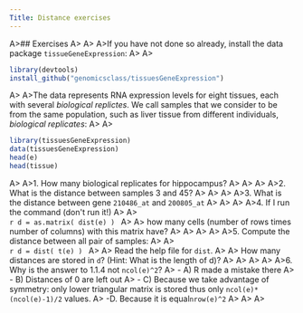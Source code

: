 ```yaml
---
Title: Distance exercises
---
```


A>## Exercises
A>
A>
A>If you have not done so already, install the data package `tissueGeneExpression`: 
A>
A>
```r
library(devtools)
install_github("genomicsclass/tissuesGeneExpression")
```
A>
A>The data represents RNA expression levels for eight tissues, each with several _biological replictes_. We call samples that we consider to be from the same population, such as liver tissue from different individuals, _biological replicates_: 
A>
A>
```r
library(tissuesGeneExpression)
data(tissuesGeneExpression)
head(e)
head(tissue)
```
A>
A>1. How many biological replicates for hippocampus?
A>
A>
A>
A>2. What is the distance between samples 3 and 45?
A>
A>
A>
A>3. What is the distance between gene `210486_at` and `200805_at`
A>
A>
A>
A>4. If I run the command (don't run it!)
A>
A>    
    ```r
    d = as.matrix( dist(e) )
    ```
A>
A>    how many cells (number of rows times number of columns) with this matrix have?
A>
A>
A>
A>
A>5. Compute the distance between all pair of samples:
A>
A>    
    ```r
    d = dist( t(e) )
    ```
A>
A>    Read the help file for `dist`.
A>
A>    How many distances are stored in `d`? (Hint: What is the length of d)? 
A>
A>
A>
A>
A>6. Why is the answer to 1.1.4 not `ncol(e)^2`?
A>    - A) R made a mistake there
A>    - B) Distances of 0 are left out
A>    - C) Because we take advantage of symmetry: only lower triangular matrix is stored thus only `ncol(e)*(ncol(e)-1)/2` values.
A>    -D.  Because it is equal`nrow(e)^2`
A>
A>
A>
